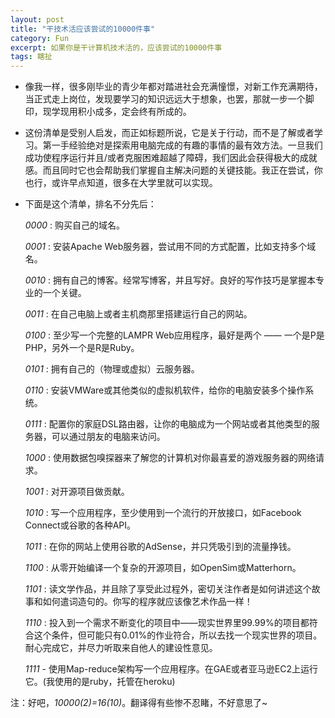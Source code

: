 ```yaml
---
layout: post
title: "干技术活应该尝试的10000件事"
category: Fun
excerpt: 如果你是干计算机技术活的，应该尝试的10000件事
tags: 瞎扯
---
```


*   像我一样，很多刚毕业的青少年都对踏进社会充满憧憬，对新工作充满期待，当正式走上岗位，发现要学习的知识远远大于想象，也罢，那就一步一个脚印，现学现用积小成多，定会终有所成的。

*   这份清单是受别人启发，而正如标题所说，它是关于行动，而不是了解或者学习。第一手经验绝对是探索用电脑完成的有趣的事情的最有效方法。一旦我们成功使程序运行并且/或者克服困难超越了障碍，我们因此会获得极大的成就感。而且同时它也会帮助我们掌握自主解决问题的关键技能。我正在尝试，你也行，或许早点知道，很多在大学里就可以实现。


*   下面是这个清单，排名不分先后：

	*0000* : 购买自己的域名。

	*0001* : 安装Apache Web服务器，尝试用不同的方式配置，比如支持多个域名。

	*0010* : 拥有自己的博客。经常写博客，并且写好。良好的写作技巧是掌握本专业的一个关键。

	*0011* : 在自己电脑上或者主机商那里搭建运行自己的网站。

	*0100* : 至少写一个完整的LAMPR Web应用程序，最好是两个 —— 一个是P是PHP，另外一个是R是Ruby。

	*0101* : 拥有自己的（物理或虚拟）云服务器。

	*0110* : 安装VMWare或其他类似的虚拟机软件，给你的电脑安装多个操作系统。

	*0111* : 配置你的家庭DSL路由器，让你的电脑成为一个网站或者其他类型的服务器，可以通过朋友的电脑来访问。

	*1000* : 使用数据包嗅探器来了解您的计算机对你最喜爱的游戏服务器的网络请求。

	*1001* : 对开源项目做贡献。

	*1010* : 写一个应用程序，至少使用到一个流行的开放接口，如Facebook Connect或谷歌的各种API。

	*1011* : 在你的网站上使用谷歌的AdSense，并只凭吸引到的流量挣钱。

	*1100* : 从零开始编译一个复杂的开源项目，如OpenSim或Matterhorn。

	*1101* : 读文学作品，并且除了享受此过程外，密切关注作者是如何讲述这个故事和如何遣词造句的。你写的程序就应该像艺术作品一样！

	*1110* : 投入到一个需求不断变化的项目中——现实世界里99.99%的项目都符合这个条件，但可能只有0.01%的作业符合，所以去找一个现实世界的项目。耐心完成它，并尽力听取来自他人的建设性意见。

	*1111* - 使用Map-reduce架构写一个应用程序。在GAE或者亚马逊EC2上运行它。(我使用的是ruby，托管在heroku)

注：好吧，*10000(2)=16(10)*。翻译得有些惨不忍睹，不好意思了~